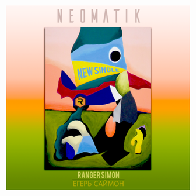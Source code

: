 <html>
<head>
<title>www.neomatik.com</title>
<link rel="stylesheet" href="styles.css">
</head>
<body>
<div id="bg">
  <img src="images/RangerArtWork.png" alt="New Single by Neomatik" class="center">
</div>
</body>
</html>